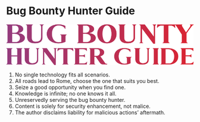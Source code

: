 # Bug Bounty Hunter Guide

![Banner: Bug Bounty Hunter Guide](.gitbook/assets/bug-bounty-hunter-guide-content.png)

1. No single technology fits all scenarios.
2. All roads lead to Rome, choose the one that suits you best.
3. Seize a good opportunity when you find one.
4. Knowledge is infinite; no one knows it all.
5. Unreservedly serving the bug bounty hunter.
6. Content is solely for security enhancement, not malice.
7. The author disclaims liability for malicious actions’ aftermath.
